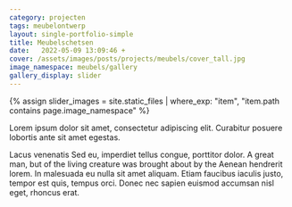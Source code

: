 ```yaml
---
category: projecten
tags: meubelontwerp
layout: single-portfolio-simple
title: Meubelschetsen
date:   2022-05-09 13:09:46 +
cover: /assets/images/posts/projects/meubels/cover_tall.jpg
image_namespace: meubels/gallery
gallery_display: slider
---
```

{% assign slider_images = site.static_files | where_exp: "item", "item.path contains page.image_namespace" %}

Lorem ipsum dolor sit amet, consectetur adipiscing elit. Curabitur posuere lobortis ante sit amet egestas.

Lacus venenatis Sed eu, imperdiet tellus congue, porttitor dolor. A great man, but of the living creature was brought about by the Aenean hendrerit lorem. In malesuada eu nulla sit amet aliquam. Etiam faucibus iaculis justo, tempor est quis, tempus orci. Donec nec sapien euismod accumsan nisl eget, rhoncus erat.
